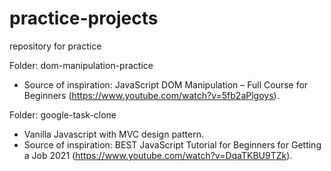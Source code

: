 # practice-projects
repository for practice

Folder: dom-manipulation-practice
- Source of inspiration: JavaScript DOM Manipulation – Full Course for Beginners (https://www.youtube.com/watch?v=5fb2aPlgoys).

Folder: google-task-clone
- Vanilla Javascript with MVC design pattern.
- Source of inspiration: BEST JavaScript Tutorial for Beginners for Getting a Job 2021 (https://www.youtube.com/watch?v=DqaTKBU9TZk).